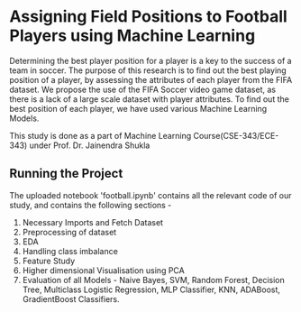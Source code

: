 # Assigning Field Positions to Football Players using Machine Learning

Determining the best player position for a player is a key to the success of a team in soccer. The purpose of this research is to find out the best playing position of a player, by assessing the attributes of each player from the FIFA dataset. We propose the use of the FIFA Soccer video
game dataset, as there is a lack of a large scale dataset
with player attributes. To find out the best position of
each player, we have used various Machine Learning Models. 

This study is done as a part of Machine Learning Course(CSE-343/ECE-343) under Prof. Dr. Jainendra Shukla



## Running the Project
The uploaded notebook 'football.ipynb' contains all the relevant code of our study, and contains the following sections - 
1. Necessary Imports and Fetch Dataset
2. Preprocessing of dataset
3. EDA
4. Handling class imbalance
5. Feature Study
6. Higher dimensional Visualisation using PCA
7. Evaluation of all Models - Naive Bayes, SVM, Random Forest, Decision Tree, Multiclass Logistic Regression, MLP Classifier, KNN, ADABoost, GradientBoost Classifiers. 


